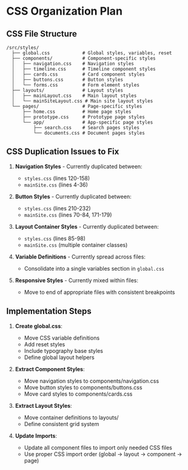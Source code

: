 # CSS Organization Plan

## CSS File Structure

```
/src/styles/
  ├── global.css            # Global styles, variables, reset
  ├── components/           # Component-specific styles
  │   ├── navigation.css    # Navigation styles
  │   ├── timeline.css      # Timeline component styles
  │   ├── cards.css         # Card component styles
  │   ├── buttons.css       # Button styles
  │   └── forms.css         # Form element styles
  ├── layouts/              # Layout styles
  │   ├── mainLayout.css    # Main layout styles
  │   └── mainSiteLayout.css # Main site layout styles
  └── pages/                # Page-specific styles
      ├── home.css          # Home page styles
      ├── prototype.css     # Prototype page styles
      └── app/              # App-specific page styles
          ├── search.css    # Search pages styles
          └── documents.css # Document pages styles
```

## CSS Duplication Issues to Fix

1. **Navigation Styles** - Currently duplicated between:
   - `styles.css` (lines 120-158)
   - `mainSite.css` (lines 4-36)

2. **Button Styles** - Currently duplicated between:
   - `styles.css` (lines 210-232)
   - `mainSite.css` (lines 70-84, 171-179)

3. **Layout Container Styles** - Currently duplicated between:
   - `styles.css` (lines 85-98)
   - `mainSite.css` (multiple container classes)

4. **Variable Definitions** - Currently spread across files:
   - Consolidate into a single variables section in `global.css`

5. **Responsive Styles** - Currently mixed within files:
   - Move to end of appropriate files with consistent breakpoints

## Implementation Steps

1. **Create global.css**:
   - Move CSS variable definitions
   - Add reset styles
   - Include typography base styles
   - Define global layout helpers

2. **Extract Component Styles**:
   - Move navigation styles to components/navigation.css
   - Move button styles to components/buttons.css
   - Move card styles to components/cards.css

3. **Extract Layout Styles**:
   - Move container definitions to layouts/
   - Define consistent grid system

4. **Update Imports**:
   - Update all component files to import only needed CSS files
   - Use proper CSS import order (global → layout → component → page)